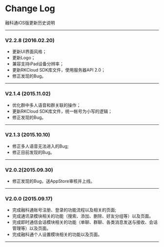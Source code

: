 # Change Log

融科通iOS版更新历史说明

-----------------------------------
### V2.2.8 (2016.02.20)
- 更新UI界面风格；
- 更新Logo；
- 兼容支持iPad设备分辨率；
- 更新RKCloud SDK库文件，使用服务器API 2.0；
- 修正发现的Bug。

-----------------------------------
### V2.1.4 (2015.11.02)
- 优化群中多人语音和群关联的操作；
- 更新RKCloud SDK库文件，统一帐号为小写的逻辑；
- 修正发现的Bug。

-----------------------------------
### V2.1.3 (2015.10.10)
- 修正多人语音无法进入的Bug;
- 修正目前发现的Bug。

-----------------------------------
### V2.0.2(2015.09.30)
- 修正发现的Bug，送AppStore审核并上线。

-----------------------------------
### V2.0.0 (2015.09.17)
- 完成融科通账号注册、登录的功能流程以及相关的页面;
- 完成通讯录模块相关的功能（搜索、添加、删除、好友分组等）以及页面。
- 完成即时通信会话模块相关的功能（单聊、群聊、各类消息发送与接收、会话管理等）以及页面。
- 完成融科通个人设置模块相关的功能以及页面。

-----------------------------------
